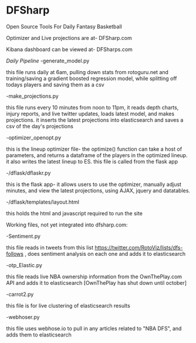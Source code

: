 # DFSharp
Open Source Tools For Daily Fantasy Basketball

Optimizer and Live projections are at-
DFSharp.com

Kibana dashboard can be viewed at-
DFSharps.com


*Daily Pipeline*
-generate_model.py

this file runs daily at 6am, pulling down stats from rotoguru.net and training/saving a gradient boosted regression model, while splitting off todays players and saving them as a csv

-make_projections.py

this file runs every 10 minutes from noon to 11pm, it reads depth charts, injury reports, and live twitter updates, loads latest model, and makes projections.  it inserts the latest projections into elasticsearch and saves a csv of the day's projections

-optimizer_openopt.py

this is the lineup optimizer file- the optimize() function can take a host of parameters, and returns a dataframe of the players in the optimized lineup.  it also writes the latest lineup to ES.  this file is called from the flask app

-/dflask/dflaskr.py

this is the flask app- it allows users to use the optimizer, manually adjust minutes, and view the latest projections, using AJAX, jquery and datatables.

-/dflask/templates/layout.html

this holds the html and javascript required to run the site


Working files, not yet integrated into dfsharp.com:

-Sentiment.py

this file reads in tweets from this list https://twitter.com/RotoViz/lists/dfs-follows , does sentiment analysis on each one and adds it to elasticsearch

-otp_Elastic.py

this file reads live NBA ownership information from the OwnThePlay.com API and adds it to elasticsearch
[OwnThePlay has shut down until october]

-carrot2.py

this file is for live clustering of elasticsearch results

-webhoser.py

this file uses webhose.io to pull in any articles related to "NBA DFS", and adds them to elasticsearch


